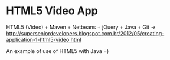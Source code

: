 HTML5 Video App
==============

HTML5 (Video) + Maven + Netbeans + jQuery + Java + Git -> http://superseniordevelopers.blogspot.com.br/2012/05/creating-application-1-html5-video.html

An example of use of HTML5 with Java =)
